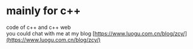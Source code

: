# mainly for c++
code of c++ and c++ web  
you could chat with me at my blog [https://www.luogu.com.cn/blog/zcy/](https://www.luogu.com.cn/blog/zcy/)  
